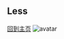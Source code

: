 ## Less
[回到主页](https://boheme130.github.io/Fiction.git.io/)
![avatar](https://pbs.twimg.com/media/DpN-YRRW0AEgwsY.jpg)
<br/>
<br/>


